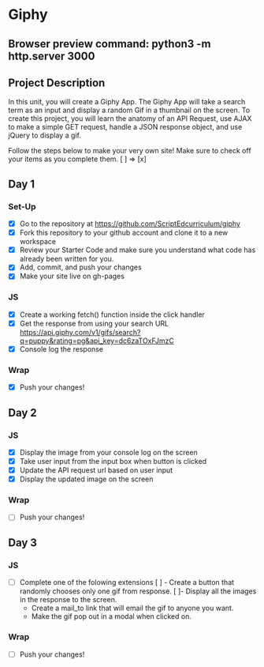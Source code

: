 # Giphy
## Browser preview command: python3 -m http.server 3000

## Project Description
In this unit, you will create a Giphy App. The Giphy App will take a search term as an input and display a random Gif in a thumbnail on the screen. To create this project, you will learn the anatomy of an API Request, use AJAX to make a simple GET request, handle a JSON response object, and use jQuery to display a gif.

Follow the steps below to make your very own site! 
Make sure to check off your items as you complete them. [ ] => [x]


## Day 1
### Set-Up
- [x] Go to the repository at https://github.com/ScriptEdcurriculum/giphy
- [X] Fork this repository to your github account and clone it to a new workspace
- [X] Review your Starter Code and make sure you understand what code has already been written for you.
- [X] Add, commit, and push your changes
- [X] Make your site live on gh-pages

### JS
- [X] Create a working fetch() function inside the click handler
- [X] Get the response from using your search URL https://api.giphy.com/v1/gifs/search?q=puppy&rating=pg&api_key=dc6zaTOxFJmzC
- [X] Console log the response

### Wrap
- [X] Push your changes!

## Day 2
### JS
- [X] Display the image from your console log on the screen
- [X] Take user input from the input box when button is clicked
- [X] Update the API request url based on user input
- [X] Display the updated image on the screen 

### Wrap
- [ ] Push your changes!


## Day 3
### JS
- [ ] Complete one of the folowing extensions 
  [ ] - Create a button that randomly chooses only one gif from response.
  [ ]- Display all the images in the response to the screen.
    - Create a mail_to link that will email the gif to anyone you want.
    - Make the gif pop out in a modal when clicked on.

### Wrap
- [ ] Push your changes!


